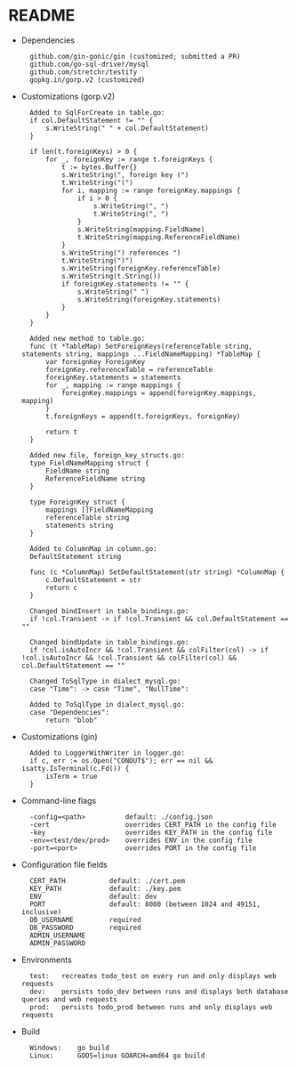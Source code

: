 # README

* Dependencies

        github.com/gin-gonic/gin (customized; submitted a PR)
        github.com/go-sql-driver/mysql
        github.com/stretchr/testify
        gopkg.in/gorp.v2 (customized)
        
* Customizations (gorp.v2)

        Added to SqlForCreate in table.go:
        if col.DefaultStatement != "" {
        	s.WriteString(" " + col.DefaultStatement)
        }
        
        if len(t.foreignKeys) > 0 {
        	for _, foreignKey := range t.foreignKeys {
        		t := bytes.Buffer{}
        		s.WriteString(", foreign key (")
       			t.WriteString("(")
        		for i, mapping := range foreignKey.mappings {
        			if i > 0 {
        				s.WriteString(", ")
       					t.WriteString(", ")
        			}
        			s.WriteString(mapping.FieldName)
        			t.WriteString(mapping.ReferenceFieldName)
        		}
       			s.WriteString(") references ")
        		t.WriteString(")")
        		s.WriteString(foreignKey.referenceTable)
        		s.WriteString(t.String())
       			if foreignKey.statements != "" {
        			s.WriteString(" ")
        			s.WriteString(foreignKey.statements)
        		}
        	}
       	}
       	
       	Added new method to table.go:
       	func (t *TableMap) SetForeignKeys(referenceTable string, statements string, mappings ...FieldNameMapping) *TableMap {
        	var foreignKey ForeignKey
        	foreignKey.referenceTable = referenceTable
        	foreignKey.statements = statements
        	for _, mapping := range mappings {
        		foreignKey.mappings = append(foreignKey.mappings, mapping)
        	}
        	t.foreignKeys = append(t.foreignKeys, foreignKey)
        
        	return t
        }
        
        Added new file, foreign_key_structs.go:
        type FieldNameMapping struct {
        	FieldName string
        	ReferenceFieldName string
        }
        
        type ForeignKey struct {
        	mappings []FieldNameMapping
        	referenceTable string
        	statements string
        }
        
        Added to ColumnMap in column.go:
        DefaultStatement string
        
        func (c *ColumnMap) SetDefaultStatement(str string) *ColumnMap {
        	c.DefaultStatement = str
        	return c
        }
        
        Changed bindInsert in table_bindings.go:
        if !col.Transient -> if !col.Transient && col.DefaultStatement == ""
        
        Changed bindUpdate in table_bindings.go:
        if !col.isAutoIncr && !col.Transient && colFilter(col) -> if !col.isAutoIncr && !col.Transient && colFilter(col) && col.DefaultStatement == ""
        
        Changed ToSqlType in dialect_mysql.go:
        case "Time": -> case "Time", "NullTime":
        
        Added to ToSqlType in dialect_mysql.go:
        case "Dependencies":
        	return "blob"
        	
* Customizations (gin)

        Added to LoggerWithWriter in logger.go:
        if c, err := os.Open("CONOUT$"); err == nil && isatty.IsTerminal(c.Fd()) {
        	isTerm = true
        }

* Command-line flags

        -config=<path>          default: ./config.json
        -cert                   overrides CERT_PATH in the config file
        -key                    overrides KEY_PATH in the config file
        -env=<test/dev/prod>    overrides ENV in the config file
        -port=<port>            overrides PORT in the config file
        
* Configuration file fields

        CERT_PATH           default: ./cert.pem
        KEY_PATH            default: ./key.pem
        ENV                 default: dev
        PORT                default: 8080 (between 1024 and 49151, inclusive)
        DB_USERNAME         required
        DB_PASSWORD         required
        ADMIN_USERNAME
        ADMIN_PASSWORD
        
* Environments

        test:   recreates todo_test on every run and only displays web requests
        dev:    persists todo_dev between runs and displays both database queries and web requests
        prod:   persists todo_prod between runs and only displays web requests

* Build

        Windows:    go build
        Linux:      GOOS=linux GOARCH=amd64 go build
        